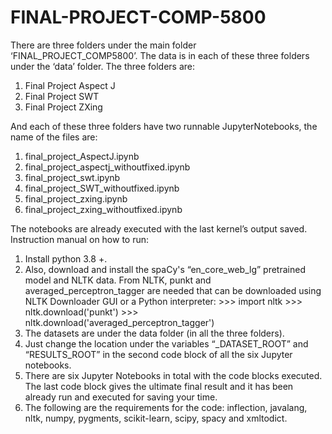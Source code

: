 # FINAL-PROJECT-COMP-5800

There are three folders under the main folder ‘FINAL_PROJECT_COMP5800’. The data is in each of these three folders under the ‘data’ folder. The three folders are:
1. Final Project Aspect J
2. Final Project SWT
3. Final Project ZXing

And each of these three folders have two runnable JupyterNotebooks, the name of the files are:
1. final_project_AspectJ.ipynb
2. final_project_aspectj_withoutfixed.ipynb
3. final_project_swt.ipynb
4. final_project_SWT_withoutfixed.ipynb
5. final_project_zxing.ipynb
6. final_project_zxing_withoutfixed.ipynb

The notebooks are already executed with the last kernel’s output saved. 
Instruction manual on how to run:
1. Install python 3.8 +.
2. Also, download and install the spaCy's “en_core_web_lg” pretrained model and NLTK data. From NLTK, punkt and averaged_perceptron_tagger are needed that can be downloaded using NLTK Downloader GUI or a Python interpreter:
            >>> import nltk
            >>> nltk.download('punkt')
            >>> nltk.download('averaged_perceptron_tagger')
3. The datasets are under the data folder (in all the three folders). 
4. Just change the location under the variables “_DATASET_ROOT” and “RESULTS_ROOT” in the second code block of all the six Jupyter notebooks. 
5. There are six Jupyter Notebooks in total with the code blocks executed. The last code block gives the ultimate final result and it has been already run and executed for saving your time. 
6. The following are the requirements for the code: inflection, javalang, nltk, numpy, pygments, scikit-learn, scipy, spacy and xmltodict. 

